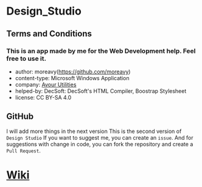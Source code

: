 # Design_Studio
## Terms and Conditions
### This is an app made by me for the Web Development help. Feel free to use it.
- author: moreavy(https://github.com/moreavy)
- content-type: Microsoft Windows Application
- company: [Avour Utilities](https://moreavy.github.io/)
- helped-by: DecSoft: DecSoft's HTML Compiler, Boostrap Stylesheet
- license: CC BY-SA 4.0

## GitHub
I will add more things in the next version 
This is the second version of `Design Studio`
If you want to suggest me, you can create an `issue`. And for suggestions with change in code, you can fork the repository  and create a `Pull Request`.

# [Wiki](https://github.com/Avyukt1/Design_Studio/wiki/Design-Studio-Guide)
